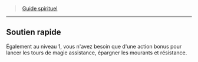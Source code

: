 ﻿---
!GenericItem
Id: cleric_guide_hd.md#soutien-rapide
ParentLink: cleric_guide_hd.md#guide-spirituel
Name: Soutien rapide
ParentName: Guide spirituel
NameLevel: 2
Attributes:
  Name: Soutien rapide
  Markdown: >+
    ## <!--Name-->Soutien rapide<!--/Name-->


    Également au niveau 1, vous n'avez besoin que d'une action bonus pour lancer les tours de magie assistance, épargner les mourants et résistance.

AttributesDictionary: >+
  Name: Soutien rapide

  Markdown: >+

    ## <!--Name-->Soutien rapide<!--/Name-->





    Également au niveau 1, vous n'avez besoin que d'une action bonus pour lancer les tours de magie assistance, épargner les mourants et résistance.



---
> [Guide spirituel](hd_cleric_guide.md)

---

## Soutien rapide

Également au niveau 1, vous n'avez besoin que d'une action bonus pour lancer les tours de magie assistance, épargner les mourants et résistance.

